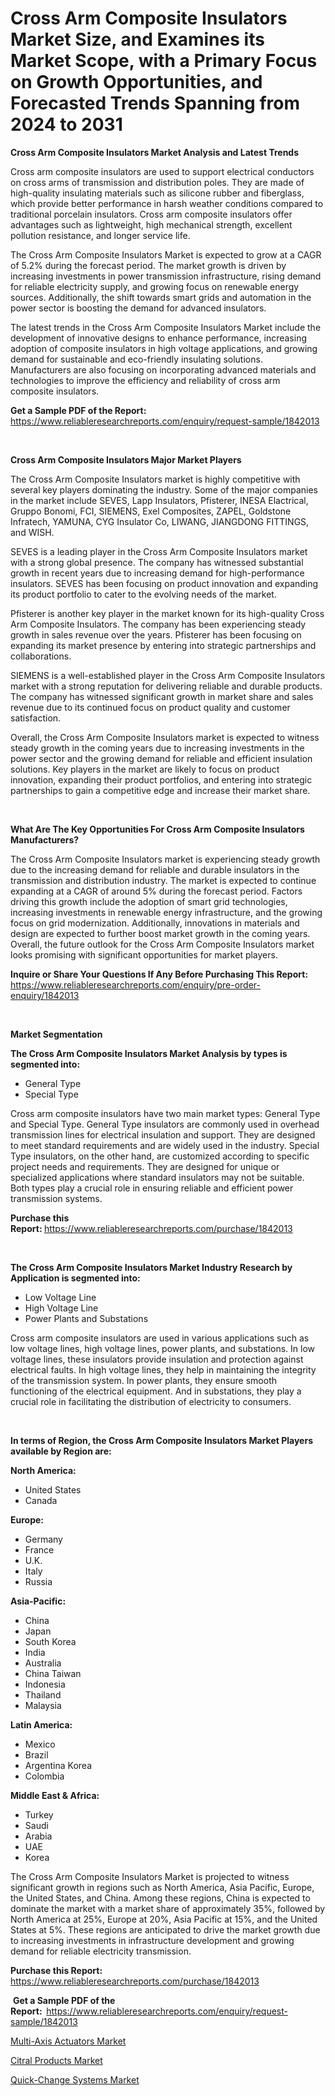 <p><h1>Cross Arm Composite Insulators Market Size, and Examines its Market Scope, with a Primary Focus on Growth Opportunities, and Forecasted Trends Spanning from 2024 to 2031</h1></p><p><strong>Cross Arm Composite Insulators Market Analysis and Latest Trends</strong></p>
<p><p>Cross arm composite insulators are used to support electrical conductors on cross arms of transmission and distribution poles. They are made of high-quality insulating materials such as silicone rubber and fiberglass, which provide better performance in harsh weather conditions compared to traditional porcelain insulators. Cross arm composite insulators offer advantages such as lightweight, high mechanical strength, excellent pollution resistance, and longer service life.</p><p>The Cross Arm Composite Insulators Market is expected to grow at a CAGR of 5.2% during the forecast period. The market growth is driven by increasing investments in power transmission infrastructure, rising demand for reliable electricity supply, and growing focus on renewable energy sources. Additionally, the shift towards smart grids and automation in the power sector is boosting the demand for advanced insulators.</p><p>The latest trends in the Cross Arm Composite Insulators Market include the development of innovative designs to enhance performance, increasing adoption of composite insulators in high voltage applications, and growing demand for sustainable and eco-friendly insulating solutions. Manufacturers are also focusing on incorporating advanced materials and technologies to improve the efficiency and reliability of cross arm composite insulators.</p></p>
<p><strong>Get a Sample PDF of the Report:&nbsp;</strong> <a href="https://www.reliableresearchreports.com/enquiry/request-sample/1842013">https://www.reliableresearchreports.com/enquiry/request-sample/1842013</a></p>
<p>&nbsp;</p>
<p><strong>Cross Arm Composite Insulators Major Market Players</strong></p>
<p><p>The Cross Arm Composite Insulators market is highly competitive with several key players dominating the industry. Some of the major companies in the market include SEVES, Lapp Insulators, Pfisterer, INESA Elactrical, Gruppo Bonomi, FCI, SIEMENS, Exel Composites, ZAPEL, Goldstone Infratech, YAMUNA, CYG Insulator Co, LIWANG, JIANGDONG FITTINGS, and WISH.</p><p>SEVES is a leading player in the Cross Arm Composite Insulators market with a strong global presence. The company has witnessed substantial growth in recent years due to increasing demand for high-performance insulators. SEVES has been focusing on product innovation and expanding its product portfolio to cater to the evolving needs of the market.</p><p>Pfisterer is another key player in the market known for its high-quality Cross Arm Composite Insulators. The company has been experiencing steady growth in sales revenue over the years. Pfisterer has been focusing on expanding its market presence by entering into strategic partnerships and collaborations.</p><p>SIEMENS is a well-established player in the Cross Arm Composite Insulators market with a strong reputation for delivering reliable and durable products. The company has witnessed significant growth in market share and sales revenue due to its continued focus on product quality and customer satisfaction.</p><p>Overall, the Cross Arm Composite Insulators market is expected to witness steady growth in the coming years due to increasing investments in the power sector and the growing demand for reliable and efficient insulation solutions. Key players in the market are likely to focus on product innovation, expanding their product portfolios, and entering into strategic partnerships to gain a competitive edge and increase their market share.</p></p>
<p>&nbsp;</p>
<p><strong>What Are The Key Opportunities For Cross Arm Composite Insulators Manufacturers?</strong></p>
<p><p>The Cross Arm Composite Insulators market is experiencing steady growth due to the increasing demand for reliable and durable insulators in the transmission and distribution industry. The market is expected to continue expanding at a CAGR of around 5% during the forecast period. Factors driving this growth include the adoption of smart grid technologies, increasing investments in renewable energy infrastructure, and the growing focus on grid modernization. Additionally, innovations in materials and design are expected to further boost market growth in the coming years. Overall, the future outlook for the Cross Arm Composite Insulators market looks promising with significant opportunities for market players.</p></p>
<p><strong>Inquire or Share Your Questions If Any Before Purchasing This Report:</strong> <a href="https://www.reliableresearchreports.com/enquiry/pre-order-enquiry/1842013">https://www.reliableresearchreports.com/enquiry/pre-order-enquiry/1842013</a></p>
<p>&nbsp;</p>
<p><strong>Market Segmentation</strong></p>
<p><strong>The Cross Arm Composite Insulators Market Analysis by types is segmented into:</strong></p>
<p><ul><li>General Type</li><li>Special Type</li></ul></p>
<p><p>Cross arm composite insulators have two main market types: General Type and Special Type. General Type insulators are commonly used in overhead transmission lines for electrical insulation and support. They are designed to meet standard requirements and are widely used in the industry. Special Type insulators, on the other hand, are customized according to specific project needs and requirements. They are designed for unique or specialized applications where standard insulators may not be suitable. Both types play a crucial role in ensuring reliable and efficient power transmission systems.</p></p>
<p><strong>Purchase this Report:&nbsp;</strong><a href="https://www.reliableresearchreports.com/purchase/1842013">https://www.reliableresearchreports.com/purchase/1842013</a></p>
<p>&nbsp;</p>
<p><strong>The Cross Arm Composite Insulators Market Industry Research by Application is segmented into:</strong></p>
<p><ul><li>Low Voltage Line</li><li>High Voltage Line</li><li>Power Plants and Substations</li></ul></p>
<p><p>Cross arm composite insulators are used in various applications such as low voltage lines, high voltage lines, power plants, and substations. In low voltage lines, these insulators provide insulation and protection against electrical faults. In high voltage lines, they help in maintaining the integrity of the transmission system. In power plants, they ensure smooth functioning of the electrical equipment. And in substations, they play a crucial role in facilitating the distribution of electricity to consumers.</p></p>
<p>&nbsp;</p>
<p><strong>In terms of Region, the Cross Arm Composite Insulators Market Players available by Region are:</strong></p>
<p>
    <p> <strong> North America: </strong>
        <ul>
            <li>United States</li>
            <li>Canada</li>
        </ul>
        </p> 
    <p> <strong> Europe: </strong>
        <ul>
            <li>Germany</li>
            <li>France</li>
            <li>U.K.</li>
            <li>Italy</li>
            <li>Russia</li>
        </ul>
        </p> 
    <p> <strong> Asia-Pacific: </strong>
        <ul>
            <li>China</li>
            <li>Japan</li>
            <li>South Korea</li>
            <li>India</li>
            <li>Australia</li>
            <li>China Taiwan</li>
            <li>Indonesia</li>
            <li>Thailand</li>
            <li>Malaysia</li>
        </ul>
        </p> 
    <p> <strong> Latin America: </strong>
        <ul>
            <li>Mexico</li>
            <li>Brazil</li>
            <li>Argentina Korea</li>
            <li>Colombia</li>
        </ul>
        </p> 
    <p> <strong> Middle East & Africa: </strong>
        <ul>
            <li>Turkey</li>
            <li>Saudi</li>
            <li>Arabia</li>
            <li>UAE</li>
            <li>Korea</li>
        </ul>
    </p>
    </p>
<p><p>The Cross Arm Composite Insulators Market is projected to witness significant growth in regions such as North America, Asia Pacific, Europe, the United States, and China. Among these regions, China is expected to dominate the market with a market share of approximately 35%, followed by North America at 25%, Europe at 20%, Asia Pacific at 15%, and the United States at 5%. These regions are anticipated to drive the market growth due to increasing investments in infrastructure development and growing demand for reliable electricity transmission.</p></p>
<p><strong>Purchase this Report: </strong><a href="https://www.reliableresearchreports.com/purchase/1842013">https://www.reliableresearchreports.com/purchase/1842013</a></p>
<p>&nbsp;<strong>Get a Sample PDF of the Report:&nbsp;&nbsp;</strong><a href="https://www.reliableresearchreports.com/enquiry/request-sample/1842013">https://www.reliableresearchreports.com/enquiry/request-sample/1842013</a></p>
<p><strong></strong></p>
<p><p><a href="https://issuu.com/reportprime-2/docs/multi-axis-actuators-market-size-2030.pptx">Multi-Axis Actuators Market</a></p><p><a href="https://github.com/pizolina/Market-Research-Report-List-3/blob/main/citral-products-market.md">Citral Products Market</a></p><p><a href="https://issuu.com/reportprime-2/docs/quick-change-systems-market-size-2030.pptx">Quick-Change Systems Market</a></p></p>